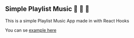 ## Simple Playlist Music :musical_note: :musical_note: :musical_note:

This is a simple Playlist Music App made in with React Hooks

You can se [example here]()
